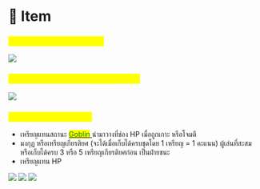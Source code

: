 # 🎲 Item

### <mark style="color:yellow;">กระดานสำหรับเล่นเกม/วางการ์ด</mark>

![](<.gitbook/assets/ขนาด  50 x 25 cm 1 แผ่น  (ด้าน).png>)

### <mark style="color:yellow;">การ์ด Player Board สำหรับผู้เล่นแต่ละคน</mark>

![](<.gitbook/assets/ขนาด 20 x 12 cm 6 แผ่น  (ด้าน).png>)

### <mark style="color:yellow;">เหรียญสำหรับเล่นภายในเกม</mark>

* เหรียญแทนสถานะ [<mark style="color:green;">Goblin</mark> ](event-card.md#goblin)นำมาวางที่ช่อง HP เมื่อถูกเกาะ หรือโจมตี
* มงกุฏ หรือเหรียญเกียรติยศ (จะได้เมื่อเก็บได้ครบชุดโดย 1 เหรียญ = 1 คะแนน) ผู้เล่นที่สะสมหรือเก็บได้ครบ 3 หรือ 5 เหรียญเกียรติยศก่อน เป็นฝ่ายชนะ&#x20;
* เหรียญแทน HP

![](<.gitbook/assets/2x2 cm  20 ชิ้น-01.png>) ![](<.gitbook/assets/2x2 cm  30 ชิ้น-01.png>) ![](<.gitbook/assets/2x2 cm  50 ชิ้น.png>)

